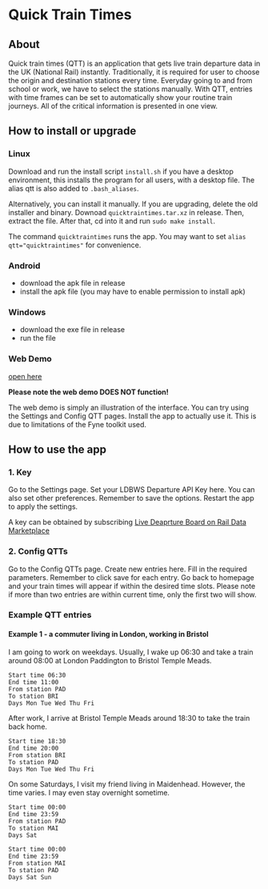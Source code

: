 # Quick Train Times

## About

Quick train times (QTT) is an application that gets live train departure data in the UK (National Rail) instantly.
Traditionally, it is required for user to choose the origin and destination stations every time.
Everyday going to and from school or work, we have to select the stations manually.
With QTT, entries with time frames can be set to automatically show your routine train journeys.
All of the critical information is presented in one view.

## How to install or upgrade

### Linux
Download and run the install script `install.sh` if you have a desktop environment, this installs the program for all users, with a desktop file. The alias qtt is also added to `.bash_aliases`.

Alternatively, you can install it manually.  If you are upgrading, delete the old installer and binary. Downoad `quicktraintimes.tar.xz` in release. Then, extract the file. After that, cd into it and run `sudo make install`.

The command `quicktraintimes` runs the app. You may want to set `alias qtt="quicktraintimes"` for convenience.

### Android
- download the apk file in release
- install the apk file (you may have to enable permission to install apk)

### Windows
- download the exe file in release
- run the file

### Web Demo

[open here](ic1149.github.io/qtt-demo/index.html)

**Please note the web demo DOES NOT function!**

The web demo is simply an illustration of the interface. You can try using the Settings and Config QTT pages. Install the app to actually use it. This is due to limitations of the Fyne toolkit used.

## How to use the app

### 1. Key

Go to the Settings page.
Set your LDBWS Departure API Key here.
You can also set other preferences.
Remember to save the options.
Restart the app to apply the settings.

A key can be obtained by subscribing [Live Deaprture Board on Rail Data Marketplace](https://raildata.org.uk/dataProduct/P-d81d6eaf-8060-4467-a339-1c833e50cbbe/overview)


### 2. Config QTTs

Go to the Config QTTs page. Create new entries here. Fill in the required parameters. Remember to click save for each entry. Go back to homepage and your train times will appear if within the desired time slots. Please note if more than two entries are within current time, only the first two will show. 

### Example QTT entries

#### Example 1 - a commuter living in London, working in Bristol

I am going to work on weekdays. Usually, I wake up 06:30 and take a train around 08:00 at London Paddington to Bristol Temple Meads.
```
Start time 06:30
End time 11:00
From station PAD
To station BRI
Days Mon Tue Wed Thu Fri
```
After work, I arrive at Bristol Temple Meads around 18:30 to take the train back home.
```
Start time 18:30
End time 20:00
From station BRI
To station PAD
Days Mon Tue Wed Thu Fri
```

On some Saturdays, I visit my friend living in Maidenhead. However, the time varies. I may even stay overnight sometime.
```
Start time 00:00
End time 23:59
From station PAD
To station MAI
Days Sat

Start time 00:00
End time 23:59
From station MAI
To station PAD
Days Sat Sun
```

